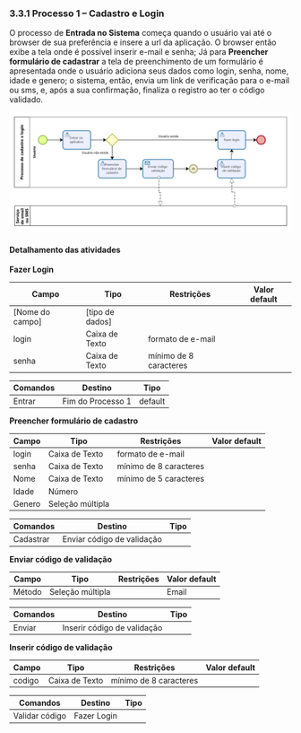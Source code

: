 ### 3.3.1 Processo 1 – Cadastro e Login

O processo de **Entrada no Sistema** começa quando o usuário vai até o browser de sua preferência e insere a url da aplicação. O browser então exibe a tela onde é possível inserir e-mail e senha;  Já para **Preencher formulário de cadastrar** a tela de preenchimento de um formulário é apresentada onde o usuário adiciona seus dados como login, senha, nome, idade e genero; o sistema, então, envia um link de verificação para o e-mail ou sms, e, após a sua confirmação,  finaliza o registro ao ter o código validado.


![PROCESSO 1](../images/modelagem-1-cadastro-login-r2.png "Modelo BPMN do Processo 1.")

#### Detalhamento das atividades

**Fazer Login** 

| **Campo**       | **Tipo**         | **Restrições**         | **Valor default** |
| ---             | ---              | ---                    | ---               |
| [Nome do campo] | [tipo de dados]  |                        |                   |
| login           | Caixa de Texto   | formato de e-mail      |                   |
| senha           | Caixa de Texto   | mínimo de 8 caracteres |                   |

| **Comandos**         |  **Destino**                   | **Tipo**          |
| ---                  | ---                            | ---               |
| Entrar               | Fim do Processo 1              | default           |


**Preencher formulário de cadastro** 

| **Campo**       | **Tipo**         | **Restrições**         | **Valor default** |
| ---             | ---              | ---                    | ---               |
| login           | Caixa de Texto   | formato de e-mail      |                   |
| senha           | Caixa de Texto   | mínimo de 8 caracteres |                   |
| Nome            | Caixa de Texto   | mínimo de 5 caracteres |                   |
| Idade           | Número           |                        |                   |
| Genero          | Seleção múltipla |                        |                   |

| **Comandos**         |  **Destino**                   | **Tipo**          |
| ---                  | ---                            | ---               |
| Cadastrar            | Enviar código de validação     |                   |


**Enviar código de validação** 
 
| **Campo**       | **Tipo**           | **Restrições** | **Valor default** |
| ---             | ---                | ---            | ---               |
| Método          | Seleção múltipla   |                | Email             |



| **Comandos**      |  **Destino**                   | **Tipo**          |
| ---               | ---                            | ---               |
| Enviar            | Inserir código de validação    |                   |

**Inserir código de validação** 

| **Campo**       | **Tipo**         | **Restrições**         | **Valor default** |
| ---             | ---              | ---                    | ---               |
| codigo          | Caixa de Texto   | mínimo de 8 caracteres |                |

| **Comandos**         |  **Destino**                   | **Tipo**          |
| ---                  | ---                            | ---               |
| Validar código       | Fazer Login                    |                   |
